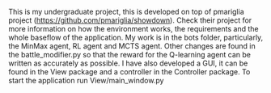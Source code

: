 This is my undergraduate project, this is developed on top of pmariglia project (https://github.com/pmariglia/showdown). Check their project for more information on how the environment works, the requirements and the whole baseflow of the application.
My work is in the bots folder, particularly, the MinMax agent, RL agent and MCTS agent. Other changes are found in the battle_modifier.py so that the reward for the Q-learning agent can be written as accurately as possible.
I have also developed a GUI, it can be found in the View package and a controller in the Controller package.
To start the application run View/main_window.py
